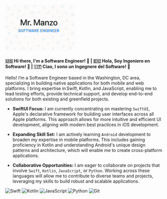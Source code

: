 
<div>
  <img src="https://github.com/israman30/israman30/blob/master/img/cover.png" height="150">
</div>
                                                  
#### 🇺🇸 Hi there, I'm a Software Engineer! 👋 | 🇪🇨 Hola, Soy Ingeniero en Software! 👋 | 🇮🇹 Ciao, I sono un Ingegnere del Software! 👋 

Hello! I’m a Software Engineer based in the Washington, DC area, specializing in building native applications for both mobile and web platforms. I bring expertise in Swift, Kotlin, and JavaScript, enabling me to lead testing efforts, provide technical support, and develop end-to-end solutions for both existing and greenfield projects.

- **SwiftUI Focus:** I am currently concentrating on mastering `SwiftUI`, Apple's declarative framework for building user interfaces across all Apple platforms. This approach allows for more intuitive and efficient UI development, aligning with modern best practices in iOS development.​

- **Expanding Skill Set:** I am actively learning `Android` development to broaden my expertise in mobile platforms. This includes gaining proficiency in Kotlin and understanding Android's unique design patterns and architecture, which will enable me to create cross-platform applications.
  
- **Collaborative Opportunities:** I am eager to collaborate on projects that involve `Swift`, `Kotlin`, `JavaScript`, or `Python`. Working across these languages will allow me to contribute to diverse teams and projects, leveraging my skills to build robust and scalable applications.

![Swift](https://img.shields.io/badge/swift-F54A2A?style=for-the-badge&logo=swift&logoColor=white) ![Kotlin](https://img.shields.io/badge/kotlin-%237F52FF.svg?style=for-the-badge&logo=kotlin&logoColor=white) ![JavaScript](https://img.shields.io/badge/javascript-%23323330.svg?style=for-the-badge&logo=javascript&logoColor=%23F7DF1E) ![Python](https://img.shields.io/badge/python-3670A0?style=for-the-badge&logo=python&logoColor=ffdd54) ![Git](https://img.shields.io/badge/git-%23F05033.svg?style=for-the-badge&logo=git&logoColor=white)

<!--
**israman30/israman30** is a ✨ _special_ ✨ repository because its `README.md` (this file) appears on your GitHub profile.

Here are some ideas to get you started:

- 🔭 I’m currently working on ...
- 🌱 I’m currently learning ...
- 👯 I’m looking to collaborate on ...
- 🤔 I’m looking for help with ...
- 💬 Ask me about ...
- 📫 How to reach me: ...
- 😄 Pronouns: ...
- ⚡ Fun fact: ...
-->
